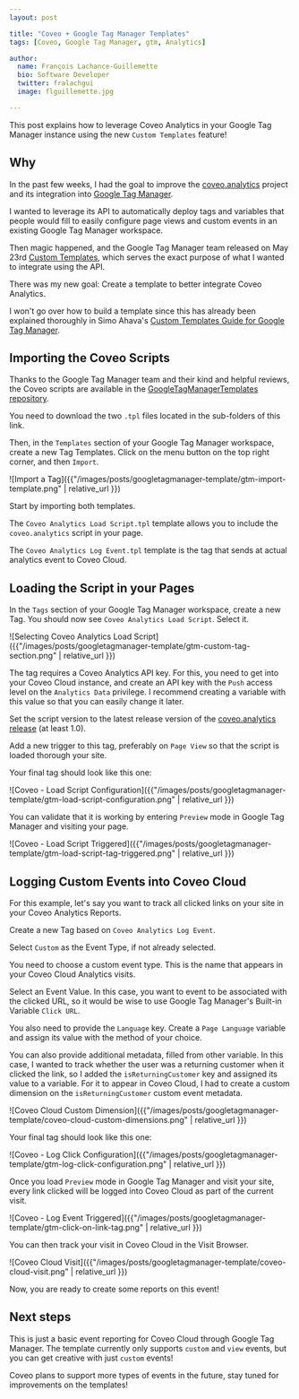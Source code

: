 ```yaml
---
layout: post

title: "Coveo + Google Tag Manager Templates"
tags: [Coveo, Google Tag Manager, gtm, Analytics]

author:
  name: François Lachance-Guillemette
  bio: Software Developer
  twitter: fralachgui
  image: flguillemette.jpg

---
```


This post explains how to leverage Coveo Analytics in your Google Tag Manager instance using the new `Custom Templates` feature!

<!-- more -->

## Why

In the past few weeks, I had the goal to improve the [coveo.analytics](https://github.com/coveo/coveo.analytics.js) project and its integration into [Google Tag Manager](https://developers.google.com/tag-manager/).

I wanted to leverage its API to automatically deploy tags and variables that people would fill to easily configure page views and custom events in an existing Google Tag Manager workspace.

Then magic happened, and the Google Tag Manager team released on May 23rd [Custom Templates](https://developers.google.com/tag-manager/templates/), which serves the exact purpose of what I wanted to integrate using the API.

There was my new goal: Create a template to better integrate Coveo Analytics.

I won't go over how to build a template since this has already been explained thoroughly in Simo Ahava's [Custom Templates Guide for Google Tag Manager](https://www.simoahava.com/analytics/custom-templates-guide-for-google-tag-manager/).

## Importing the Coveo Scripts

Thanks to the Google Tag Manager team and their kind and helpful reviews, the Coveo scripts are available in the [GoogleTagManagerTemplates repository](https://github.com/sahava/GoogleTagManagerTemplates/tree/master/tags/Coveo).

You need to download the two `.tpl` files located in the sub-folders of this link.

Then, in the `Templates` section of your Google Tag Manager workspace, create a new Tag Templates. Click on the menu button on the top right corner, and then `Import`.

![Import a Tag]({{"/images/posts/googletagmanager-template/gtm-import-template.png" | relative_url }})

Start by importing both templates.

The `Coveo Analytics Load Script.tpl` template allows you to include the `coveo.analytics` script in your page.

The `Coveo Analytics Log Event.tpl` template is the tag that sends at actual analytics event to Coveo Cloud.

## Loading the Script in your Pages

In the `Tags` section of your Google Tag Manager workspace, create a new Tag. You should now see `Coveo Analytics Load Script`. Select it.

![Selecting Coveo Analytics Load Script]({{"/images/posts/googletagmanager-template/gtm-custom-tag-section.png" | relative_url }})

The tag requires a Coveo Analytics API key. For this, you need to get into your Coveo Cloud instance, and create an API key with the `Push` access level on the `Analytics Data` privilege. I recommend creating a variable with this value so that you can easily change it later.

Set the script version to the latest release version of the [coveo.analytics release](https://github.com/coveo/coveo.analytics.js/releases) (at least 1.0).

Add a new trigger to this tag, preferably on `Page View` so that the script is loaded thorough your site.

Your final tag should look like this one:

![Coveo - Load Script Configuration]({{"/images/posts/googletagmanager-template/gtm-load-script-configuration.png" | relative_url }})

You can validate that it is working by entering `Preview` mode in Google Tag Manager and visiting your page.

![Coveo - Load Script Triggered]({{"/images/posts/googletagmanager-template/gtm-load-script-tag-triggered.png" | relative_url }})

## Logging Custom Events into Coveo Cloud

For this example, let's say you want to track all clicked links on your site in your Coveo Analytics Reports.

Create a new Tag based on `Coveo Analytics Log Event`.

Select `Custom` as the Event Type, if not already selected.

You need to choose a custom event type. This is the name that appears in your Coveo Cloud Analytics visits.

Select an Event Value. In this case, you want to event to be associated with the clicked URL, so it would be wise to use Google Tag Manager's Built-in Variable `Click URL`.

You also need to provide the `Language` key. Create a `Page Language` variable and assign its value with the method of your choice.

You can also provide additional metadata, filled from other variable. In this case, I wanted to track whether the user was a returning customer when it clicked the link, so I added the `isReturningCustomer` key and assigned its value to a variable. For it to appear in Coveo Cloud, I had to create a custom dimension on the `isReturningCustomer` custom event metadata.

![Coveo Cloud Custom Dimension]({{"/images/posts/googletagmanager-template/coveo-cloud-custom-dimensions.png" | relative_url }})

Your final tag should look like this one:

![Coveo - Log Click Configuration]({{"/images/posts/googletagmanager-template/gtm-log-click-configuration.png" | relative_url }})

Once you load `Preview` mode in Google Tag Manager and visit your site, every link clicked will be logged into Coveo Cloud as part of the current visit.

![Coveo - Log Event Triggered]({{"/images/posts/googletagmanager-template/gtm-click-on-link-tag.png" | relative_url }})

You can then track your visit in Coveo Cloud in the Visit Browser.

![Coveo Cloud Visit]({{"/images/posts/googletagmanager-template/coveo-cloud-visit.png" | relative_url }})

Now, you are ready to create some reports on this event!

## Next steps

This is just a basic event reporting for Coveo Cloud through Google Tag Manager. The template currently only supports `custom` and `view` events, but you can get creative with just `custom` events!

Coveo plans to support more types of events in the future, stay tuned for improvements on the templates!